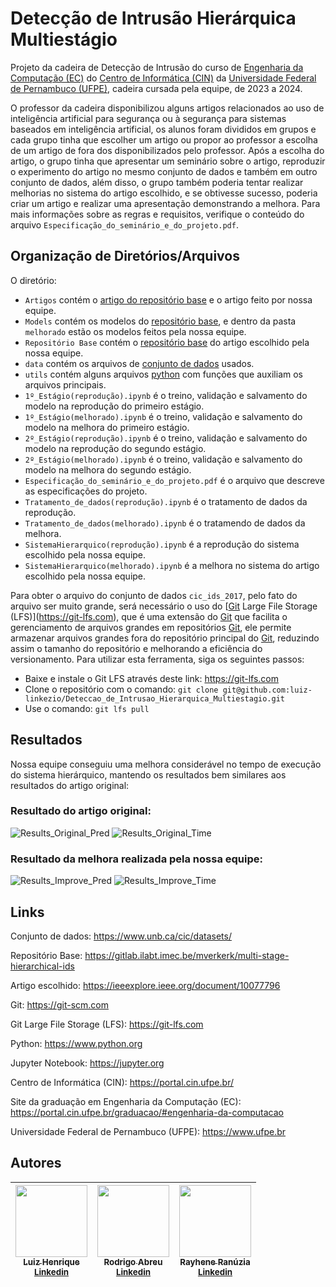 # Detecção de Intrusão Hierárquica Multiestágio

Projeto da cadeira de Detecção de Intrusão do curso de [Engenharia da Computação (EC)](https://portal.cin.ufpe.br/graduacao/#engenharia-da-computacao) do [Centro de Informática (CIN)](https://portal.cin.ufpe.br/) da [Universidade Federal de Pernambuco (UFPE)](https://www.ufpe.br/), cadeira cursada pela equipe, de 2023 a 2024. 

O professor da cadeira disponibilizou alguns artigos relacionados ao uso de inteligência artificial para segurança ou à segurança para sistemas baseados em inteligência artificial, os alunos foram divididos em grupos e cada grupo tinha que escolher um artigo ou propor ao professor a escolha de um artigo de fora dos disponibilizados pelo professor. Após a escolha do artigo, o grupo tinha que apresentar um seminário sobre o artigo, reproduzir o experimento do artigo no mesmo conjunto de dados e também em outro conjunto de dados, além disso, o grupo também poderia tentar realizar melhorias no sistema do artigo escolhido, e se obtivesse sucesso, poderia criar um artigo e realizar uma apresentação demonstrando a melhora. Para mais informações sobre as regras e requisitos, verifique o conteúdo do arquivo `Especificação_do_seminário_e_do_projeto.pdf`.

## Organização de Diretórios/Arquivos

O diretório:
 - `Artigos` contém o [artigo do repositório base](https://ieeexplore.ieee.org/document/10077796) e o artigo feito por nossa equipe.
 - `Models` contém os modelos do [repositório base](https://gitlab.ilabt.imec.be/mverkerk/multi-stage-hierarchical-ids), e dentro da pasta `melhorado` estão os modelos feitos pela nossa equipe.
 - `Repositório Base` contém o [repositório base](https://gitlab.ilabt.imec.be/mverkerk/multi-stage-hierarchical-ids) do artigo escolhido pela nossa equipe.
 - `data` contém os arquivos de [conjunto de dados](https://www.unb.ca/cic/datasets/) usados.
 - `utils` contém alguns arquivos [python](https://www.python.org) com funções que auxiliam os arquivos principais.
 - `1º_Estágio(reprodução).ipynb` é o treino, validação e salvamento do modelo na reprodução do primeiro estágio.
 - `1º_Estágio(melhorado).ipynb` é o treino, validação e salvamento do modelo na melhora do primeiro estágio.
 - `2º_Estágio(reprodução).ipynb` é o treino, validação e salvamento do modelo na reprodução do segundo estágio.
 - `2º_Estágio(melhorado).ipynb` é o treino, validação e salvamento do modelo na melhora do segundo estágio.
 - `Especificação_do_seminário_e_do_projeto.pdf` é o arquivo que descreve as especificações do projeto.
 - `Tratamento_de_dados(reprodução).ipynb` é o tratamento de dados da reprodução.
 - `Tratamento_de_dados(melhorado).ipynb` é o tratamendo de dados da melhora.
 - `SistemaHierarquico(reprodução).ipynb` é a reprodução do sistema escolhido pela nossa equipe.
 - `SistemaHierarquico(melhorado).ipynb` é a melhora no sistema do artigo escolhido pela nossa equipe.

Para obter o arquivo do conjunto de dados `cic_ids_2017`, pelo fato do arquivo ser muito grande, será necessário o uso do [[Git](https://git-scm.com) Large File Storage (LFS)](https://git-lfs.com), que é uma extensão do [Git](https://git-scm.com) que facilita o gerenciamento de arquivos grandes em repositórios [Git](https://git-scm.com), ele permite armazenar arquivos grandes fora do repositório principal do [Git](https://git-scm.com), reduzindo assim o tamanho do repositório e melhorando a eficiência do versionamento. Para utilizar esta ferramenta, siga os seguintes passos:
- Baixe e instale o Git LFS através deste link: https://git-lfs.com
- Clone o repositório com o comando: `git clone git@github.com:luiz-linkezio/Deteccao_de_Intrusao_Hierarquica_Multiestagio.git`
- Use o comando: `git lfs pull`

## Resultados

Nossa equipe conseguiu uma melhora considerável no tempo de execução do sistema hierárquico, mantendo os resultados bem similares aos resultados do artigo original:

### Resultado do artigo original:
![Results_Original_Pred](https://github.com/luiz-linkezio/Deteccao_de_Intrusao_Hierarquica_Multiestagio/assets/125787137/4c17f40c-60aa-4cb0-a567-38e5e62f49ea)
![Results_Original_Time](https://github.com/luiz-linkezio/Deteccao_de_Intrusao_Hierarquica_Multiestagio/assets/125787137/98dcf131-1e44-4ab3-8472-c1be621f8639)


### Resultado da melhora realizada pela nossa equipe:
![Results_Improve_Pred](https://github.com/luiz-linkezio/Deteccao_de_Intrusao_Hierarquica_Multiestagio/assets/125787137/1793fad0-ffdc-49da-a97c-06bc24590e24)
![Results_Improve_Time](https://github.com/luiz-linkezio/Deteccao_de_Intrusao_Hierarquica_Multiestagio/assets/125787137/4a2e24dc-5ff0-41ad-9d49-d8177cb6814e)


## Links

Conjunto de dados: https://www.unb.ca/cic/datasets/

Repositório Base: https://gitlab.ilabt.imec.be/mverkerk/multi-stage-hierarchical-ids

Artigo escolhido: https://ieeexplore.ieee.org/document/10077796

Git: https://git-scm.com

Git Large File Storage (LFS): https://git-lfs.com

Python: https://www.python.org

Jupyter Notebook: https://jupyter.org

Centro de Informática (CIN): https://portal.cin.ufpe.br/

Site da graduação em Engenharia da Computação (EC): https://portal.cin.ufpe.br/graduacao/#engenharia-da-computacao

Universidade Federal de Pernambuco (UFPE): https://www.ufpe.br

## Autores

| [<img src="https://github.com/luiz-linkezio.png" width=115><br><sub>Luiz Henrique</sub><br>](https://github.com/luiz-linkezio) <sub>[Linkedin](https://www.linkedin.com/in/lhbas/)</sub> | [<img src="https://github.com/Raafm.png" width=115><br><sub>Rodrigo Abreu</sub><br>](https://github.com/Raafm) <sub>[Linkedin](https://www.linkedin.com/in/rodrigo-abreu-/)</sub> | [<img src="https://github.com/Rayhene.png" width=115><br><sub>Rayhene Ranúzia</sub><br>](https://github.com/Rayhene) <sub>[Linkedin](https://www.linkedin.com/in/rayhene/)</sub> |
| :-----------------------------------------------------------------------------------------------------------------------------------------------------------------------------------------------------------------------------------------------------------------------------------------------------------------------------------------------------: | :-----------------------------------------------------------------------------------------------------------------------------------------------------------------------------------------------------------------------------------------------------------------------------------------------------------------------------------------------------------: | :-----------------------------------------------------------------------------------------------------------------------------------------------------------------------------------------------------------------------------------------------------------------------------------------------------------------------------------------------------------: |
